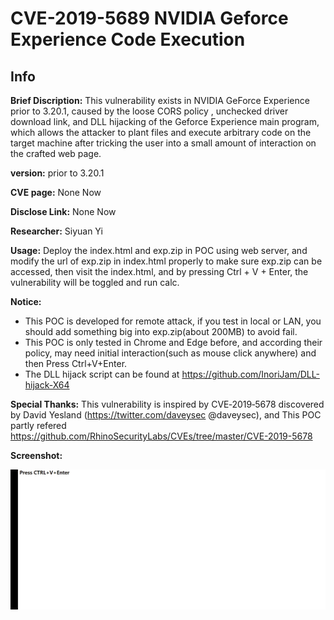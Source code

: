 # CVE-2019-5689 NVIDIA Geforce Experience Code Execution

## Info

**Brief Discription:** This vulnerability exists in NVIDIA GeForce Experience prior to 3.20.1, caused by the loose CORS policy , unchecked driver download link, and DLL hijacking of the Geforce Experience main program, which allows the attacker to plant files and execute arbitrary code on the target machine after tricking the user into a small amount of interaction on the crafted web page.

**version:** prior to 3.20.1

**CVE page:** None Now

**Disclose Link:** None Now

**Researcher:** Siyuan Yi

**Usage:** Deploy the index.html and exp.zip in POC using web server, and modify the url of exp.zip in index.html properly to make sure exp.zip can be accessed, then visit the index.html, and by pressing Ctrl + V + Enter, the vulnerability will be toggled and run calc.

**Notice:** 
- This POC is developed for remote attack, if you test in local or LAN, you should add something big into exp.zip(about 200MB) to avoid fail.
- This POC is only tested in Chrome and Edge before, and according their policy, may need initial interaction(such as mouse click anywhere) and then Press Ctrl+V+Enter.
- The DLL hijack script can be found at https://github.com/InoriJam/DLL-hijack-X64

**Special Thanks:** This vulnerability is inspired by CVE‑2019‑5678 discovered by David Yesland (https://twitter.com/daveysec @daveysec), and This POC partly refered https://github.com/RhinoSecurityLabs/CVEs/tree/master/CVE-2019-5678

**Screenshot:**

![](https://github.com/InoriJam/CVEs/blob/master/CVE-2019-5689/calc.gif)
